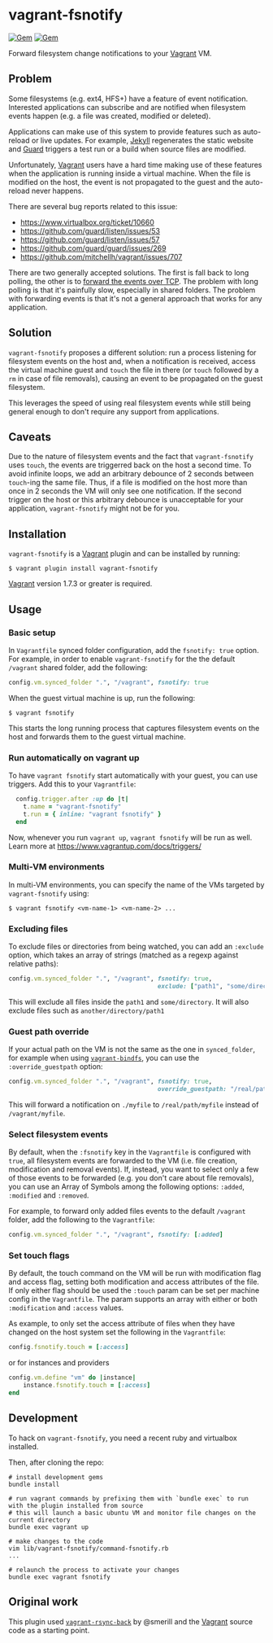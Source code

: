 vagrant-fsnotify
================

[![Gem](https://img.shields.io/gem/v/vagrant-fsnotify)](https://rubygems.org/gems/vagrant-fsnotify) [![Gem](https://img.shields.io/gem/dt/vagrant-fsnotify)](https://rubygems.org/gems/vagrant-fsnotify)

Forward filesystem change notifications to your [Vagrant][vagrant] VM.

Problem
-------

Some filesystems (e.g. ext4, HFS+) have a feature of event notification.
Interested applications can subscribe and are notified when filesystem events
happen (e.g. a file was created, modified or deleted).

Applications can make use of this system to provide features such as auto-reload
or live updates. For example, [Jekyll][jekyll] regenerates the static website
and [Guard][guard] triggers a test run or a build when source files are
modified.

Unfortunately, [Vagrant][vagrant] users have a hard time making use of these
features when the application is running inside a virtual machine. When the file
is modified on the host, the event is not propagated to the guest and the
auto-reload never happens.

There are several bug reports related to this issue:

- <https://www.virtualbox.org/ticket/10660>
- <https://github.com/guard/listen/issues/53>
- <https://github.com/guard/listen/issues/57>
- <https://github.com/guard/guard/issues/269>
- <https://github.com/mitchellh/vagrant/issues/707>

There are two generally accepted solutions. The first is fall back to long
polling, the other is to
[forward the events over TCP][forwarding-file-events-over-tcp]. The problem with
long polling is that it's painfully slow, especially in shared folders. The
problem with forwarding events is that it's not a general approach that works
for any application.

Solution
--------

`vagrant-fsnotify` proposes a different solution: run a process listening for
filesystem events on the host and, when a notification is received, access the
virtual machine guest and `touch` the file in there (or `touch` followed by a
`rm` in case of file removals), causing an event to be propagated on the guest
filesystem.

This leverages the speed of using real filesystem events while still being
general enough to don't require any support from applications.

Caveats
-------

Due to the nature of filesystem events and the fact that `vagrant-fsnotify` uses
`touch`, the events are triggerred back on the host a second time.  To avoid
infinite loops, we add an arbitrary debounce of 2 seconds between `touch`-ing
the same file. Thus, if a file is modified on the host more than once in 2
seconds the VM will only see one notification.  If the second trigger on the
host or this arbitrary debounce is unacceptable for your application,
`vagrant-fsnotify` might not be for you.

Installation
------------

`vagrant-fsnotify` is a [Vagrant][vagrant] plugin and can be installed by
running:

```console
$ vagrant plugin install vagrant-fsnotify
```

[Vagrant][vagrant] version 1.7.3 or greater is required.

Usage
-----

### Basic setup

In `Vagrantfile` synced folder configuration, add the `fsnotify: true`
option. For example, in order to enable `vagrant-fsnotify` for the the default
`/vagrant` shared folder, add the following:

```ruby
config.vm.synced_folder ".", "/vagrant", fsnotify: true
```

When the guest virtual machine is up, run the following:

```console
$ vagrant fsnotify
```

This starts the long running process that captures filesystem events on the host
and forwards them to the guest virtual machine.

### Run automatically on vagrant up

To have `vagrant fsnotify` start automatically with your guest, you can use triggers. Add this to your `Vagrantfile`:

```ruby
  config.trigger.after :up do |t|
    t.name = "vagrant-fsnotify"
    t.run = { inline: "vagrant fsnotify" }
  end
```

Now, whenever you run `vagrant up`, `vagrant fsnotify` will be run as well. Learn more at https://www.vagrantup.com/docs/triggers/

### Multi-VM environments

In multi-VM environments, you can specify the name of the VMs targeted by
`vagrant-fsnotify` using:

```console
$ vagrant fsnotify <vm-name-1> <vm-name-2> ...
```

### Excluding files

To exclude files or directories from being watched, you can add an `:exclude`
option, which takes an array of strings (matched as a regexp against relative
paths):

```ruby
config.vm.synced_folder ".", "/vagrant", fsnotify: true,
                                         exclude: ["path1", "some/directory"]
```

This will exclude all files inside the `path1` and `some/directory`. It will
also exclude files such as `another/directory/path1`

### Guest path override

If your actual path on the VM is not the same as the one in `synced_folder`, for
example when using [`vagrant-bindfs`][vagrant-bindfs], you can use the
`:override_guestpath` option:

```ruby
config.vm.synced_folder ".", "/vagrant", fsnotify: true,
                                         override_guestpath: "/real/path"
```

This will forward a notification on `./myfile` to `/real/path/myfile` instead of
`/vagrant/myfile`.

### Select filesystem events

By default, when the `:fsnotify` key in the `Vagrantfile` is configured with
`true`, all filesystem events are forwarded to the VM (i.e. file creation,
modification and removal events). If, instead, you want to select only a few of
those events to be forwarded (e.g. you don't care about file removals), you can
use an Array of Symbols among the following options: `:added`, `:modified` and
`:removed`.

For example, to forward only added files events to the default `/vagrant`
folder, add the following to the `Vagrantfile`:

```ruby
config.vm.synced_folder ".", "/vagrant", fsnotify: [:added]
```

### Set touch flags

By default, the touch command on the VM will be run with modification flag and access flag, setting
both modification and access attributes of the file. If only either flag should be used the `:touch`
param can be set per machine config in the `Vagrantfile`. The param supports an array with either or both
`:modification` and `:access` values.

As example, to only set the access attribute of files when they have changed on the host system set the following
in the `Vagrantfile`:

```ruby
config.fsnotify.touch = [:access]
```
or for instances and providers
```ruby
config.vm.define "vm" do |instance|
    instance.fsnotify.touch = [:access]
end
```

Development
-------------

To hack on `vagrant-fsnotify`, you need a recent ruby and virtualbox installed.

Then, after cloning the repo:
```shell
# install development gems
bundle install

# run vagrant commands by prefixing them with `bundle exec` to run with the plugin installed from source
# this will launch a basic ubuntu VM and monitor file changes on the current directory
bundle exec vagrant up

# make changes to the code
vim lib/vagrant-fsnotify/command-fsnotify.rb
...

# relaunch the process to activate your changes
bundle exec vagrant fsnotify
```

Original work
-------------

This plugin used [`vagrant-rsync-back`][vagrant-rsync-back] by @smerill and the
[Vagrant][vagrant] source code as a starting point.

[vagrant]: https://www.vagrantup.com/
[jekyll]: http://jekyllrb.com/
[guard]: http://guardgem.org/
[forwarding-file-events-over-tcp]: https://github.com/guard/listen#forwarding-file-events-over-tcp
[vagrant-bindfs]: https://github.com/gael-ian/vagrant-bindfs
[vagrant-rsync-back]: https://github.com/smerrill/vagrant-rsync-back
